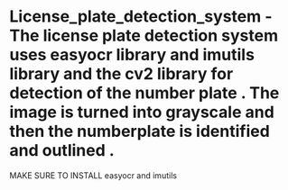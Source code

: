 # License_plate_detection_system - The license plate detection system uses easyocr library and imutils library and the cv2 library for detection of the number plate . The image is turned into grayscale and then the numberplate is identified and outlined . 
MAKE SURE TO INSTALL easyocr and imutils
